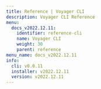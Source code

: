 ```yaml
---
title: Reference | Voyager CLI
description: Voyager CLI Reference
menu:
  docs_v2022.12.11:
    identifier: reference-cli
    name: Voyager CLI
    weight: 30
    parent: reference
menu_name: docs_v2022.12.11
info:
  cli: v0.0.11
  installer: v2022.12.11
  version: v2022.12.11
---
```



